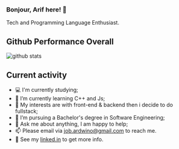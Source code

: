 ### Bonjour, Arif here! 👋
Tech and Programming Language Enthusiast.

## Github Performance Overall

![github stats](https://github-readme-stats.vercel.app/api?username=ardwiinoo&show_icons=true)

## Current activity

- 💻 I'm currently studying;
- 📖 I’m currently learning C++ and Js;
- 🤔 My interests are with front-end & backend then i decide to do fullstack;
- 💼 I’m pursuing a Bachelor's degree in Software Engineering;
- 💬 Ask me about anything, I am happy to help;
- 📫 Please email via job.ardwino@gmail.com to reach me.
- 📝 See my <a href="https://www.linkedin.com/in/arif-dwi-nugroho/">linked.in</a> to get more info.
